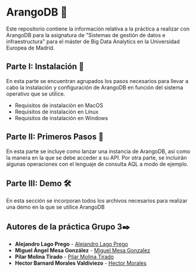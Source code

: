 # ArangoDB 🥑
Este repositorio contiene la información relativa a la práctica a realizar con ArangoDB para la asignatura de "Sistemas de gestión de datos e infraestructura" para el máster de Big Data Analytics en la Universidad Europea de Madrid.

## Parte I: Instalación 🔧
En esta parte se encuentran agrupados los pasos necesarios para llevar a cabo la instalación y configuración de ArangoDB en función del sistema operativo que se utilice.
  - Requisitos de instalación en MacOS 
  - Requisitos de instalación en Linux
  - Requisitos de instalación en Windows
  
## Parte II: Primeros Pasos 🚀
En esta parte se incluye como lanzar una instancia de ArangoDB, así como la manera en la que se debe acceder a su API. Por otra parte, se incluirán algunas operaciones con el lenguaje de consulta AQL a modo de ejemplo.

## Parte III: Demo 🛠️
En esta sección se incorporan todos los archivos necesarios para realizar una demo en la que se utilice ArangoDB

## Autores de la práctica Grupo 3✒️
* **Alejandro Lago Prego** - [Alejandro Lago Prego](https://github.com/elKobe)
* **Miguel Ángel Mesa González** - [Miguel Mesa Gonzalez](https://github.com/MiguelMesaGlez)
* **Pilar Molina Tirado** - [Pilar Molina Tirado](https://github.com/piilimolina)
* **Hector Barnard  Morales Valdiviezo** - [Hector Morales](https://github.com/21819966)
